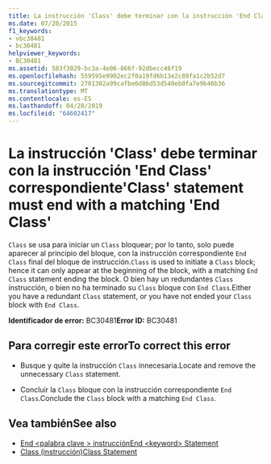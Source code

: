 ```yaml
---
title: La instrucción 'Class' debe terminar con la instrucción 'End Class' correspondiente
ms.date: 07/20/2015
f1_keywords:
- vbc30481
- bc30481
helpviewer_keywords:
- BC30481
ms.assetid: 583f3029-bc3a-4e06-866f-92dbecc46f19
ms.openlocfilehash: 559595e9902ec2f0a19fd6b13e2c89fa1c2b52d7
ms.sourcegitcommit: 2701302a99cafbe0d86d53d540eb0fa7e9b46b36
ms.translationtype: MT
ms.contentlocale: es-ES
ms.lasthandoff: 04/28/2019
ms.locfileid: "64602417"
---
```

# <a name="class-statement-must-end-with-a-matching-end-class"></a><span data-ttu-id="5bdd0-102">La instrucción 'Class' debe terminar con la instrucción 'End Class' correspondiente</span><span class="sxs-lookup"><span data-stu-id="5bdd0-102">'Class' statement must end with a matching 'End Class'</span></span>
<span data-ttu-id="5bdd0-103">`Class` se usa para iniciar un `Class` bloquear; por lo tanto, solo puede aparecer al principio del bloque, con la instrucción correspondiente `End Class` final del bloque de instrucción.</span><span class="sxs-lookup"><span data-stu-id="5bdd0-103">`Class` is used to initiate a `Class` block; hence it can only appear at the beginning of the block, with a matching `End Class` statement ending the block.</span></span> <span data-ttu-id="5bdd0-104">O bien hay un redundantes `Class` instrucción, o bien no ha terminado su `Class` bloque con `End Class`.</span><span class="sxs-lookup"><span data-stu-id="5bdd0-104">Either you have a redundant `Class` statement, or you have not ended your `Class` block with `End Class`.</span></span>  
  
 <span data-ttu-id="5bdd0-105">**Identificador de error:** BC30481</span><span class="sxs-lookup"><span data-stu-id="5bdd0-105">**Error ID:** BC30481</span></span>  
  
## <a name="to-correct-this-error"></a><span data-ttu-id="5bdd0-106">Para corregir este error</span><span class="sxs-lookup"><span data-stu-id="5bdd0-106">To correct this error</span></span>  
  
- <span data-ttu-id="5bdd0-107">Busque y quite la instrucción `Class` innecesaria.</span><span class="sxs-lookup"><span data-stu-id="5bdd0-107">Locate and remove the unnecessary `Class` statement.</span></span>  
  
- <span data-ttu-id="5bdd0-108">Concluir la `Class` bloque con la instrucción correspondiente `End Class`.</span><span class="sxs-lookup"><span data-stu-id="5bdd0-108">Conclude the `Class` block with a matching `End Class`.</span></span>  
  
## <a name="see-also"></a><span data-ttu-id="5bdd0-109">Vea también</span><span class="sxs-lookup"><span data-stu-id="5bdd0-109">See also</span></span>

- [<span data-ttu-id="5bdd0-110">End \<palabra clave > instrucción</span><span class="sxs-lookup"><span data-stu-id="5bdd0-110">End \<keyword> Statement</span></span>](../../../visual-basic/language-reference/statements/end-keyword-statement.md)
- [<span data-ttu-id="5bdd0-111">Class (instrucción)</span><span class="sxs-lookup"><span data-stu-id="5bdd0-111">Class Statement</span></span>](../../../visual-basic/language-reference/statements/class-statement.md)
